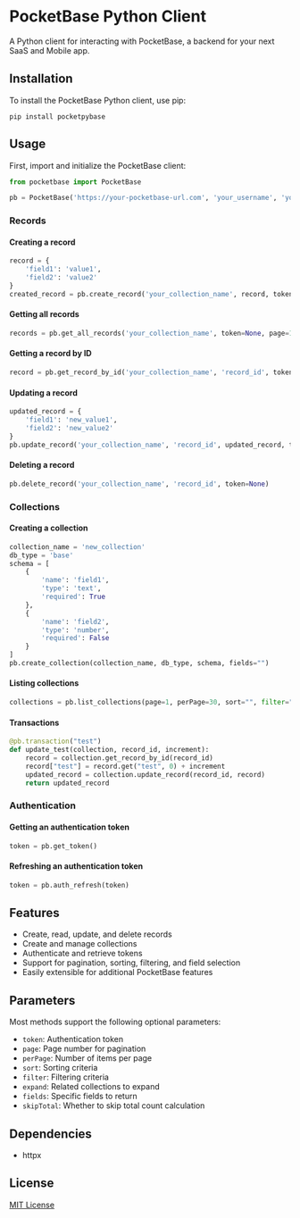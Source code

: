 # PocketBase Python Client

A Python client for interacting with PocketBase, a backend for your next SaaS and Mobile app.

## Installation

To install the PocketBase Python client, use pip:

```
pip install pocketpybase
```

## Usage

First, import and initialize the PocketBase client:

```python
from pocketbase import PocketBase

pb = PocketBase('https://your-pocketbase-url.com', 'your_username', 'your_password')
```

### Records

#### Creating a record

```python
record = {
    'field1': 'value1',
    'field2': 'value2'
}
created_record = pb.create_record('your_collection_name', record, token=None, expand="", fields="")
```

#### Getting all records

```python
records = pb.get_all_records('your_collection_name', token=None, page=1, perPage=30, sort="", filter="", expand="", fields="", skipTotal=False)
```

#### Getting a record by ID

```python
record = pb.get_record_by_id('your_collection_name', 'record_id', token=None, expand="", fields="")
```

#### Updating a record

```python
updated_record = {
    'field1': 'new_value1',
    'field2': 'new_value2'
}
pb.update_record('your_collection_name', 'record_id', updated_record, token=None, expand="", fields="")
```

#### Deleting a record

```python
pb.delete_record('your_collection_name', 'record_id', token=None)
```

### Collections

#### Creating a collection

```python
collection_name = 'new_collection'
db_type = 'base'
schema = [
    {
        'name': 'field1',
        'type': 'text',
        'required': True
    },
    {
        'name': 'field2',
        'type': 'number',
        'required': False
    }
]
pb.create_collection(collection_name, db_type, schema, fields="")
```

#### Listing collections

```python
collections = pb.list_collections(page=1, perPage=30, sort="", filter="", fields="", skipTotal=False)
```

#### Transactions

```python
@pb.transaction("test")
def update_test(collection, record_id, increment):
    record = collection.get_record_by_id(record_id)
    record["test"] = record.get("test", 0) + increment
    updated_record = collection.update_record(record_id, record)
    return updated_record
```

### Authentication

#### Getting an authentication token

```python
token = pb.get_token()
```

#### Refreshing an authentication token

```python
token = pb.auth_refresh(token)
```

## Features

- Create, read, update, and delete records
- Create and manage collections
- Authenticate and retrieve tokens
- Support for pagination, sorting, filtering, and field selection
- Easily extensible for additional PocketBase features

## Parameters

Most methods support the following optional parameters:

- `token`: Authentication token
- `page`: Page number for pagination
- `perPage`: Number of items per page
- `sort`: Sorting criteria
- `filter`: Filtering criteria
- `expand`: Related collections to expand
- `fields`: Specific fields to return
- `skipTotal`: Whether to skip total count calculation

## Dependencies

- httpx

## License

[MIT License](LICENSE)
